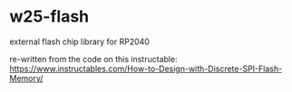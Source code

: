 # w25-flash
external flash chip library for RP2040

re-written from the code on this instructable:
https://www.instructables.com/How-to-Design-with-Discrete-SPI-Flash-Memory/
